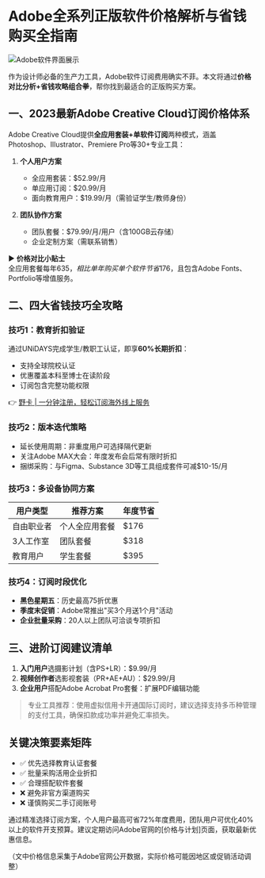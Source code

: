 # Adobe全系列正版软件价格解析与省钱购买全指南

![Adobe软件界面展示](https://via.placeholder.com/800x400)

作为设计师必备的生产力工具，Adobe软件订阅费用确实不菲。本文将通过**价格对比分析+省钱攻略组合拳**，帮你找到最适合的正版购买方案。

## 一、2023最新Adobe Creative Cloud订阅价格体系
Adobe Creative Cloud提供**全应用套装+单软件订阅**两种模式，涵盖Photoshop、Illustrator、Premiere Pro等30+专业工具：

1. **个人用户方案**
   - 全应用套装：$52.99/月
   - 单应用订阅：$20.99/月
   - 面向教育用户：$19.99/月（需验证学生/教师身份）

2. **团队协作方案**
   - 团队套餐：$79.99/月/用户（含100GB云存储）
   - 企业定制方案（需联系销售）

▶️ **价格对比小贴士**  
全应用套餐每年$635，相比单年购买单个软件节省$176，且包含Adobe Fonts、Portfolio等增值服务。

## 二、四大省钱技巧全攻略

### 技巧1：教育折扣验证
通过UNiDAYS完成学生/教职工认证，即享**60%长期折扣**：
- 支持全球院校认证
- 优惠覆盖本科至博士在读阶段
- 订阅包含完整功能权限

👉 [野卡 | 一分钟注册，轻松订阅海外线上服务](https://bbtdd.com/yeka)

### 技巧2：版本迭代策略
- 延长使用周期：非重度用户可选择隔代更新
- 关注Adobe MAX大会：年度发布会后常有限时折扣
- 捆绑采购：与Figma、Substance 3D等工具组成套件可减$10-15/月

### 技巧3：多设备协同方案
| 用户类型 | 推荐方案 | 年度节省 |
|---------|----------|---------|
| 自由职业者 | 个人全应用套餐 | $176 |
| 3人工作室 | 团队套餐 | $318 |
| 教育用户 | 学生套餐 | $395 |

### 技巧4：订阅时段优化
- **黑色星期五**：历史最高75折优惠
- **季度末促销**：Adobe常推出"买3个月送1个月"活动
- **企业批量采购**：20人以上团队可洽谈专项折扣

## 三、进阶订阅建议清单
1. **入门用户**选摄影计划（含PS+LR）：$9.99/月
2. **视频创作者**选影视套装（PR+AE+AU）：$29.99/月
3. **企业用户**搭配Adobe Acrobat Pro套餐：扩展PDF编辑功能

> 专业工具推荐：使用虚拟信用卡开通国际订阅时，建议选择支持多币种管理的支付工具，确保扣款成功率并避免汇率损失。

## 关键决策要素矩阵
- ✅ 优先选择教育认证套餐
- ✅ 批量采购活用企业折扣
- ✅ 合理搭配软件套餐
- ❌ 避免非官方渠道购买
- ❌ 谨慎购买二手订阅账号

通过精准选择订阅方案，个人用户最高可省72%年度费用，团队用户可优化40%以上的软件开支预算。建议定期访问Adobe官网的[价格与计划]页面，获取最新优惠信息。

（文中价格信息采集于Adobe官网公开数据，实际价格可能因地区或促销活动调整）